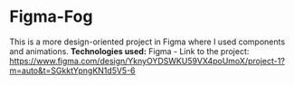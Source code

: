 # Figma-Fog
This is a more design-oriented project in Figma where I used components and animations.
**Technologies used:** Figma - Link to the project: https://www.figma.com/design/YknyOYDSWKU59VX4poUmoX/project-1?m=auto&t=SGkktYpngKN1d5V5-6
